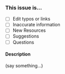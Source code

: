 ### This issue is...
* [ ] Edit typos or links
* [ ] Inaccurate information
* [ ] New Resources
* [ ] Suggestions
* [ ] Questions

#### Description
(say something...)
